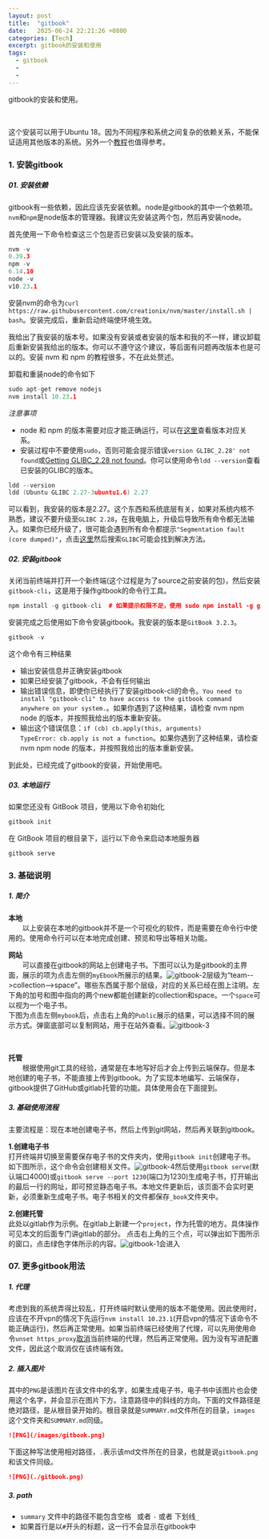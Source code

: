 ```yaml
---
layout: post
title:  "gitbook"
date:   2025-06-24 22:21:26 +0800
categories: [Tech]
excerpt: gitbook的安装和使用
tags:
  - gitbook
  - 
  - 
---
```


gitbook的安装和使用。

<br />

这个安装可以用于Ubuntu 18。因为不同程序和系统之间复杂的依赖关系，不能保证适用其他版本的系统。另外一个[教程](https://zhuanlan.zhihu.com/p/343053359)也值得参考。

### 1. 安装gitbook

##### 01. 安装依赖

gitbook有一些依赖，因此应该先安装依赖。node是gitbook的其中一个依赖项。`nvm`和`npm`是node版本的管理器。我建议先安装这两个包，然后再安装node。

首先使用一下命令检查这三个包是否已安装以及安装的版本。

```C++
nvm -v
0.39.3
npm -v
6.14.10
node -v
v10.23.1
```

安装nvm的命令为`curl https://raw.githubusercontent.com/creationix/nvm/master/install.sh | bash`。安装完成后，重新启动终端使环境生效。

我给出了我安装的版本号。如果没有安装或者安装的版本和我的不一样，建议卸载后重新安装我给出的版本。你可以不遵守这个建议，等后面有问题再改版本也是可以的。安装 nvm 和  npm 的教程很多，不在此处赘述。

卸载和重装node的命令如下

```C++
sudo apt-get remove nodejs
nvm install 10.23.1
```

*注意事项*

* node 和 npm 的版本需要对应才能正确运行，可以在[这里](https://nodejs.org/zh-cn/download/releases/)查看版本对应关系。
* 安装过程中不要使用`sudo`，否则可能会提示错误`version GLIBC_2.28' not found`或[Getting GLIBC_2.28 not found](https://stackoverflow.com/questions/72921215/getting-glibc-2-28-not-found)。你可以使用命令`ldd --version`查看已安装的GLIBC的版本。

```C++
ldd --version
ldd (Ubuntu GLIBC 2.27-3ubuntu1.6) 2.27
```

可以看到，我安装的版本是2.27。这个东西和系统底层有关，如果对系统内核不熟悉，建议不要升级至`GLIBC 2.28`，在我电脑上，升级后导致所有命令都无法输入。如果你已经升级了，很可能会遇到所有命令都提示`"Segmentation fault (core dumped)"`，点击[这里](http://blue-stone.top/blog/linux%E5%AD%A6%E4%B9%A0/)然后搜索`GLIBC`可能会找到解决方法。

##### 02. 安装gitbook

关闭当前终端并打开一个新终端(这个过程是为了source之前安装的包)，然后安装`gitbook-cli`，这是用于操作gitbook的命令行工具。

```C++
npm install -g gitbook-cli  # 如果提示权限不足，使用 sudo npm install -g gitbook-cli
```

安装完成之后使用如下命令安装gitbook。我安装的版本是`GitBook 3.2.3`。

```C++
gitbook -v
```

这个命令有三种结果

* 输出安装信息并正确安装gitbook
* 如果已经安装了gitbook，不会有任何输出
* 输出错误信息，即使你已经执行了安装gitbook-cli的命令。`You need to install "gitbook-cli" to have access to the gitbook command anywhere on your system.`。如果你遇到了这种结果，请检查 nvm npm node 的版本，并按照我给出的版本重新安装。
* 输出这个错误信息：`if (cb) cb.apply(this, arguments)                  TypeError: cb.apply is not a function`。如果你遇到了这种结果，请检查 nvm npm node 的版本，并按照我给出的版本重新安装。<br />

到此处，已经完成了gitbook的安装，开始使用吧。

##### 03. 本地运行

如果您还没有 GitBook 项目，使用以下命令初始化

```bash
gitbook init
```

在 GitBook 项目的根目录下，运行以下命令来启动本地服务器

```bash
gitbook serve
```

### 3. 基础说明

##### 1. 简介

**本地**<br />
&emsp;&emsp;以上安装在本地的gitbook并不是一个可视化的软件，而是需要在命令行中使用的。使用命令行可以在本地完成创建、预览和导出等相关功能。<br />

**网站**<br />
&emsp;&emsp;可以直接在gitbook的网站上创建电子书。下图可以认为是gitbook的主界面，展示的项为点击左侧的`myEbook`所展示的结果。![gitbook-2](/assets/images/posts/git/gitbook-2.png)层级为“team-->collection-->space”。哪些东西属于那个层级，对应的关系已经在图上注明。左下角的加号和图中指向的两个new都能创建新的collection和space。一个`space`可以视为一个电子书。<br />
下图为点击左侧`mybook`后，点击右上角的`Public`展示的结果，可以选择不同的展示方式。弹窗底部可以复制网站，用于在站外查看。![gitbook-3](/assets/images/posts/git/gitbook-3.png)

<br />

**托管**<br />
&emsp;&emsp;根据使用git工具的经验，通常是在本地写好后才会上传到云端保存。但是本地创建的电子书，不能直接上传到gitbook。为了实现本地编写、云端保存，gitbook提供了GitHub或gitlab托管的功能。具体使用会在下面提到。
<br />

##### 3. 基础使用流程

主要流程是：现在本地创建电子书，然后上传到git网站，然后再关联到gitbook。<br />

**1.创建电子书**<br />
打开终端并切换至需要保存电子书的文件夹内，使用`gitbook init`创建电子书。如下图所示，这个命令会创建相关文件。![gitbook-4](/assets/images/posts/git/gitbook-4.png)然后使用`gitbook serve`(默认端口4000)或`gitbook serve --port 1230`(端口为1230)生成电子书，打开输出的最后一行的网址，即可预览静态电子书。本地文件更新后，该页面不会实时更新，必须重新生成电子书。电子书相关的文件都保存`_book`文件夹中。

**2.创建托管**<br />
此处以gitlab作为示例。在gitlab上新建一个`project`，作为托管的地方。具体操作可见本文的后面专门讲gitlab的部分。
点击右上角的三个点，可以弹出如下图所示的窗口，点击绿色字体所示的内容。![gitbook-1](/assets/images/posts/git/gitbook-1.png)会进入

### 07. 更多gitbook用法

##### 1. 代理

考虑到我的系统弄得比较乱，打开终端时默认使用的版本不能使用。因此使用时，应该在不开vpn的情况下先运行`nvm install 10.23.1`(开启vpn的情况下该命令不能正确运行)，然后再正常使用。如果当前终端已经使用了代理，可以先用使用命令`unset https_proxy`[取消](https://www.jianshu.com/p/ceb64b97bb5f)当前终端的代理，然后再正常使用。因为没有写进配置文件，因此这个取消仅在该终端有效。

##### 2. 插入图片

其中的`PNG`是该图片在该文件中的名字，如果生成电子书，电子书中该图片也会使用这个名字，并会显示在图片下方。注意路径中的斜线的方向。下面的文件路径是绝对路径，是从根目录开始的。根目录就是`SUMMARY.md`文件所在的目录，`images`这个文件夹和`SUMMARY.md`同级。

```md
![PNG](/images/gitbook.png)
```

下面这种写法使用相对路径，`.`表示该md文件所在的目录，也就是说`gitbook.png`和该文件同级。

```md
![PNG](./gitbook.png)
```

##### 3. path

* `summary` 文件中的路径不能包含空格` ` 或者 `-` 或者 下划线`_`
* 如果首行是以`#`开头的标题，这一行不会显示在gitbook中
